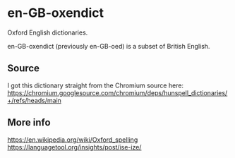# en-GB-oxendict
Oxford English dictionaries.

en-GB-oxendict (previously en-GB-oed) is a subset of British English.
## Source
I got this dictionary straight from the Chromium source here: https://chromium.googlesource.com/chromium/deps/hunspell_dictionaries/+/refs/heads/main 

## More info
https://en.wikipedia.org/wiki/Oxford_spelling
https://languagetool.org/insights/post/ise-ize/
